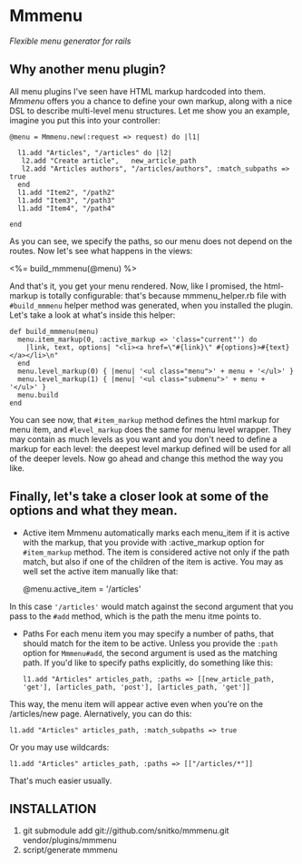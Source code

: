 Mmmenu
======

*Flexible menu generator for rails*

Why another menu plugin?
------------------------
All menu plugins I've seen have HTML markup hardcoded into them.
*Mmmenu* offers you a chance to define your own markup, along with
a nice DSL to describe multi-level menu structures. Let me show you an example,
imagine you put this into your controller:

    @menu = Mmmenu.new(:request => request) do |l1|

      l1.add "Articles", "/articles" do |l2|
       l2.add "Create article",   new_article_path
       l2.add "Articles authors", "/articles/authors", :match_subpaths => true
      end
      l1.add "Item2", "/path2"
      l1.add "Item3", "/path3"
      l1.add "Item4", "/path4"

    end 

As you can see, we specify the paths, so our menu does not depend on the routes.
Now let's see what happens in the views:

  <%= build_mmmenu(@menu) %>

And that's it, you get your menu rendered. Now, like I promised, the html-markup is totally
configurable: that's because mmmenu_helper.rb file with `#build_mmmenu` helper method was generated,
when you installed the plugin. Let's take a look at what's inside this helper:

    def build_mmmenu(menu)
      menu.item_markup(0, :active_markup => 'class="current"') do
        |link, text, options| "<li><a href=\"#{link}\" #{options}>#{text}</a></li>\n"
      end
      menu.level_markup(0) { |menu| '<ul class="menu">' + menu + '</ul>' }
      menu.level_markup(1) { |menu| '<ul class="submenu">' + menu + '</ul>' }
      menu.build
    end

You can see now, that `#item_markup` method defines the html markup for menu item,
and `#level_markup` does the same for menu level wrapper. They may contain as much levels
as you want and you don't need to define a markup for each level: the deepest level markup
defined will be used for all of the deeper levels. Now go ahead and change this method the way you like.

Finally, let's take a closer look at some of the options and what they mean.
---------------------------------------------------------------------
* Active item
Mmmenu automatically marks each menu_item if it is active with the markup, that you provide with
:active_markup option for `#item_markup` method. The item is considered active not only if the path
match, but also if one of the children of the item is active. You may as well set the active item manually like that:

  @menu.active_item = '/articles'

In this case `'/articles'` would match against the second argument that you pass to the `#add` method, which is the path the menu itme points to. 

* Paths
For each menu item you may specify a number of paths, that should match for the item to be active.
Unless you provide the `:path` option for `Mmmenu#add`, the second argument is used as the matching path.
If you'd like to specify paths explicitly, do something like this:

    `l1.add "Articles" articles_path, :paths => [[new_article_path, 'get'], [articles_path, 'post'], [articles_path, 'get']]`

This way, the menu item will appear active even when you're on the /articles/new page.
Alernatively, you can do this:

    l1.add "Articles" articles_path, :match_subpaths => true

Or you may use wildcards:

    l1.add "Articles" articles_path, :paths => [["/articles/*"]]

That's much easier usually.


INSTALLATION
------------

1. git submodule add git://github.com/snitko/mmmenu.git vendor/plugins/mmmenu
2. script/generate mmmenu
